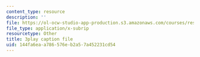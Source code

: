 ```yaml
---
content_type: resource
description: ''
file: https://ol-ocw-studio-app-production.s3.amazonaws.com/courses/res-9-003-brains-minds-and-machines-summer-course-summer-2015/144fa6eaa786576eb2a57a452231cd54_l1t2_5UZhPA.vtt
file_type: application/x-subrip
resourcetype: Other
title: 3play caption file
uid: 144fa6ea-a786-576e-b2a5-7a452231cd54
---
```

